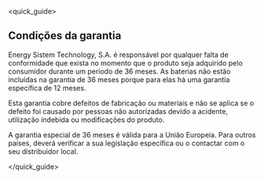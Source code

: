 <quick_guide>
## Condições da garantia

Energy Sistem Technology, S.A. é responsável por qualquer falta de conformidade que exista no momento que o produto seja adquirido pelo consumidor durante um período de 36 meses. As baterias não estão incluídas na garantia de 36 meses porque para elas há uma garantia específica de 12 meses.

Esta garantia cobre defeitos de fabricação ou materiais e não se aplica se o defeito foi causado por pessoas não autorizadas devido a acidente, utilização indebida ou modificações do produto.

A garantia especial de 36 meses é válida para a União Europeia. Para outros países, deverá verificar a sua legislação específica ou o contactar com o seu distribuidor local.


</quick_guide>


